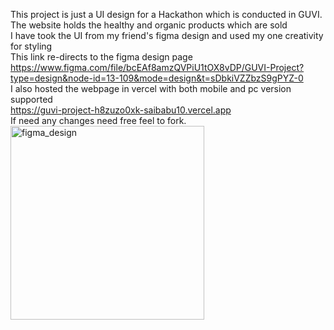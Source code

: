 This project is just a UI design for a Hackathon which is conducted in GUVI. The website holds the healthy and organic products which are sold <br>
I have took the UI from my friend's figma design and used my one creativity for styling <br>
This link re-directs to the figma design page <br>
https://www.figma.com/file/bcEAf8amzQVPiU1tOX8vDP/GUVI-Project?type=design&node-id=13-109&mode=design&t=sDbkiVZZbzS9gPYZ-0 <br>
I also hosted the webpage in vercel with both mobile and pc version supported <br>
https://guvi-project-h8zuzo0xk-saibabu10.vercel.app <br>
If need any changes need free feel to fork. <br>
<img width="310" alt="figma_design" src="https://github.com/saibabu10/Guvi_project/assets/127172285/1c59eead-5e4b-4c64-94e4-d194f5c3112e">
